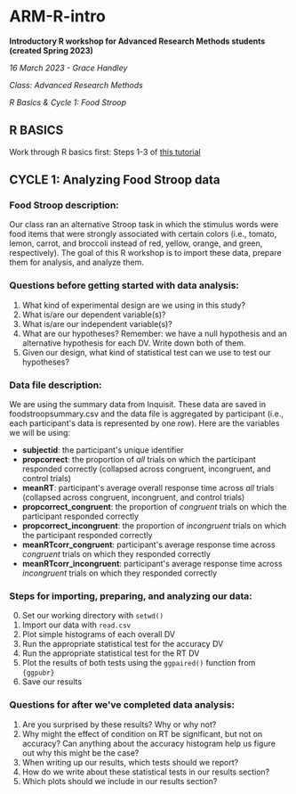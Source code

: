 # ARM-R-intro
**Introductory R workshop for Advanced Research Methods students (created Spring 2023)**

*16 March 2023 - Grace Handley*

*Class: Advanced Research Methods*

*R Basics & Cycle 1: Food Stroop*

## R BASICS

Work through R basics first: Steps 1-3 of [this tutorial](https://www.jcu.edu.au/__data/assets/pdf_file/0004/1188310/R-Studio-Basics.pdf)

## CYCLE 1: Analyzing Food Stroop data

### Food Stroop description:
Our class ran an alternative Stroop task in which the stimulus words were food items that were strongly associated with certain colors (i.e., tomato, lemon, carrot, and broccoli instead of red, yellow, orange, and green, respectively). The goal of this R workshop is to import these data, prepare them for analysis, and analyze them. 

### Questions before getting started with data analysis:
1. What kind of experimental design are we using in this study?
2. What is/are our dependent variable(s)?
3. What is/are our independent variable(s)?
4. What are our hypotheses? Remember: we have a null hypothesis and an alternative hypothesis for each DV. Write down both of them.
5. Given our design, what kind of statistical test can we use to test our hypotheses?

### Data file description:
We are using the summary data from Inquisit. These data are saved in foodstroopsummary.csv and the data file is aggregated by participant (i.e., each participant's data is represented by one row). Here are the variables we will be using:
- **subjectid**: the participant's unique identifier
- **propcorrect**: the proportion of *all* trials on which the participant responded correctly (collapsed across congruent, incongruent, and control trials)
- **meanRT**: participant's average overall response time across *all* trials (collapsed across congruent, incongruent, and control trials)
- **propcorrect_congruent**: the proportion of *congruent* trials on which the participant responded correctly
- **propcorrect_incongruent**: the proportion of *incongruent* trials on which the participant responded correctly
- **meanRTcorr_congruent**: participant's average response time across *congruent* trials on which they responded correctly
- **meanRTcorr_incongruent**: participant's average response time across *incongruent* trials on which they responded correctly

### Steps for importing, preparing, and analyzing our data:
0. Set our working directory with `setwd()`
1. Import our data with `read.csv`
2. Plot simple histograms of each overall DV
3. Run the appropriate statistical test for the accuracy DV
4. Run the appropriate statistical test for the RT DV
5. Plot the results of both tests using the `ggpaired()` function from `{ggpubr}`
6. Save our results

### Questions for after we've completed data analysis:
1. Are you surprised by these results? Why or why not?
2. Why might the effect of condition on RT be significant, but not on accuracy? Can anything about the accuracy histogram help us figure out why this might be the case?
3. When writing up our results, which tests should we report?
4. How do we write about these statistical tests in our results section?
5. Which plots should we include in our results section?
